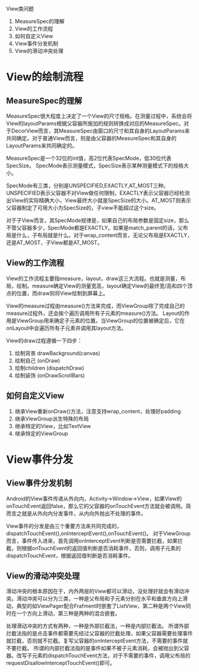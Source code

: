 View类问题
1. MeasureSpec的理解
2. View的工作流程
3. 如何自定义View
4. View事件分发机制
5. View的滑动冲突处理

# View的绘制流程

## MeasureSpec的理解

MeasureSpec很大程度上决定了一个View的尺寸规格。在测量过程中，系统会将View的layoutParams根据父容器所施加的规则转换成对应的MeasureSpec。对于DecorView而言，其MeasureSpec由窗口的尺寸和其自身的LayoutParams来共同确定。对于普通View而言，则是由父容器的MeasureSpec和其自身的LayoutParams来共同确定的。

MeasureSpec是一个32位的int值，高2位代表SpecMode，低30位代表SpecSize。
SpecMode表示测量模式，SpecSize表示某种测量模式下的规格大小。

SpecMode有三类，分别是UNSPECIFIED,EXACTLY,AT_MOST三种。UNSPECIFIED表示父容器不对View做任何限制，EXACTLY表示父容器已经检测出View的实际精确大小，View最终大小就是SpecSize的大小。AT_MOST则表示父容器制定了可用大小为SpecSize的，子view不能超过这个size。

对于子View而言，其SpecMode规律是，如果自己的布局参数是固定size，那么不管父容器多少，SpecMode都是EXACTLY。如果是match_parent的话，父布局是什么，子布局就是什么。对于wrap_content而言，无论父布局是EXACTLY，还是AT_MOST，子View都是AT_MOST。

## View的工作流程

View的工作流程主要指measure，layout，draw这三大流程。也就是测量，布局，绘制。measure确定View的测量宽高，layout确定View的最终宽/高和四个顶点的位置，而draw则将View绘制到屏幕上。

View的measure过程由measure()方法来完成，而ViewGroup除了完成自己的measure过程外，还会挨个遍历调用所有子元素的measure()方法。
Layout的作用是ViewGroup用来确定子元素的位置。当ViewGroup的位置被确定后，它在onLayout中会遍历所有子元素并调用其layout方法。

View的draw过程遵循一下四步：
1. 绘制背景 drawBackground(canvas)
2. 绘制自己 (onDraw)
3. 绘制children   (dispatchDraw)
4. 绘制装饰 (onDrawScrollBars)

## 如何自定义View

1. 继承View重新onDraw()方法，注意支持wrap_content，处理好padding
2. 继承ViewGroup派生特殊的布局
3. 继承特定的View，比如TextView
4. 继承特定的ViewGroup

# View事件分发

## View事件分发机制

Android的View事件传递从外向内，Activity->Window->View，如果View的onTouchEvent返回false，那么它的父容器的onTouchEvent方法就会被调用。简而言之就是从外向内分发事件，从内向外抛出不处理的事件。

View事件的分发是由三个重要方法来共同完成的，dispatchTouchEvent(),onInterceptEvent(),onTouchEvent()。
对于ViewGroup而言，事件传入进来，首先调用onInterceptEvent判断是否需要拦截，如果拦截，则根据onTouchEvent的返回值判断是否消耗事件，否则，调用子元素的dispatchTouchEvent，根据返回值判断是否消耗事件。

## View的滑动冲突处理

滑动冲突的根本原因在于，内外两层的View都可以滑动，没处理好就会有滑动冲突。滑动冲突可以分为三类，一种是父布局和子元素分别在水平和垂直方向上滑动，典型的如ViewPager配合Frafment时嵌套了ListView，第二种是两个View同时在一个方向上滑动，第三种是两种的混合嵌套。

处理滑动冲突的方式有两种，一种是外部拦截法，一种是内部拦截法。
所谓外部拦截法指的是点击事件都需要先经过父容器的拦截处理，如果父容器需要处理事件就拦截，否则就不拦截。复写父容器的onInterceptEvent方法，不需要的事件就不要拦截。
所谓的内部拦截法指的是事件如果不被子元素消耗，会被抛出到父容器。改写子元素的dispatchTouchEvent方法，对于不需要的事件，调用父布局的requestDisallowInterceptTouchEvent()即可。

